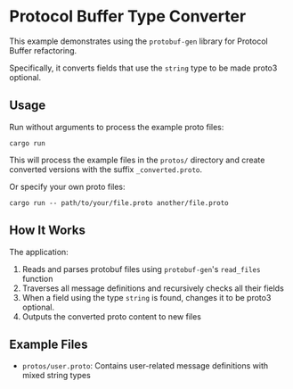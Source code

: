 # Protocol Buffer Type Converter

This example demonstrates using the `protobuf-gen` library for Protocol Buffer refactoring.

Specifically, it converts fields that use the `string` type to be made proto3 optional.

## Usage

Run without arguments to process the example proto files:

```
cargo run
```

This will process the example files in the `protos/` directory and create converted versions with the suffix `_converted.proto`.

Or specify your own proto files:

```
cargo run -- path/to/your/file.proto another/file.proto
```

## How It Works

The application:

1. Reads and parses protobuf files using `protobuf-gen`'s `read_files` function
2. Traverses all message definitions and recursively checks all their fields
3. When a field using the type `string` is found, changes it to be proto3 optional.
4. Outputs the converted proto content to new files

## Example Files

- `protos/user.proto`: Contains user-related message definitions with mixed string types
